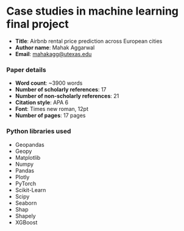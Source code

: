 # Case studies in machine learning final project

* __Title__: Airbnb rental price prediction across European cities
* __Author name__: Mahak Aggarwal
* __Email__: mahakagg@utexas.edu

### Paper details

* __Word count__: ~3900 words
* __Number of scholarly references__: 17
* __Number of non-scholarly references__: 21
* __Citation style__: APA 6
* __Font__: Times new roman, 12pt
* __Number of pages__: 17 pages

### Python libraries used
* Geopandas
* Geopy
* Matplotlib
* Numpy
* Pandas
* Plotly
* PyTorch
* Scikit-Learn
* Scipy
* Seaborn
* Shap
* Shapely
* XGBoost
